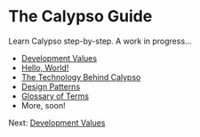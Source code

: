 # The Calypso Guide

Learn Calypso step-by-step. A work in progress…

* [Development Values](0-values.md)
* [Hello, World!](hello-world.md)
* [The Technology Behind Calypso](tech-behind-calypso.md)
* [Design Patterns](design-patterns.md)
* [Glossary of Terms](glossary.md)
* More, soon!

Next: [Development Values](0-values.md)

